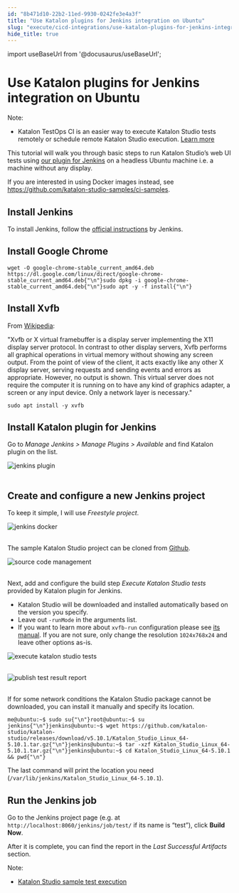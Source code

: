 ```yaml
---
id: "8b471d10-22b2-11ed-9930-0242fe3e4a3f"
title: "Use Katalon plugins for Jenkins integration on Ubuntu"
slug: "execute/cicd-integrations/use-katalon-plugins-for-jenkins-integration/use-katalon-plugins-for-jenkins-integration-on-ubuntu"
hide_title: true
---
```

import useBaseUrl from '@docusaurus/useBaseUrl';


# <a id="id" class="anchor_top_offset"/><a id="ariaid-title1" class="anchor_top_offset"/>Use Katalon plugins for Jenkins integration on Ubuntu

<div xmlns="http://www.w3.org/1999/xhtml" className="note note note_note"><span className="note__title">Note:</span> 
  <ul className="ul"><li className="li"><p className="p">Katalon TestOps CI is an easier way to execute Katalon Studio
        tests remotely or schedule remote Katalon Studio execution. <a className="xref" href="/docs/execute/schedule-test-execution/schedule-test-runs-in-testops">Learn
          more</a>
      </p></li></ul>
</div>
<p xmlns="http://www.w3.org/1999/xhtml" className="p">This tutorial will walk you through basic steps to run Katalon   Studio’s web UI tests using <a className="xref j-external-link" href="https://plugins.jenkins.io/katalon" target="_blank">our plugin for     Jenkins</a> on a headless Ubuntu machine i.e. a machine without any   display.</p> 
<p xmlns="http://www.w3.org/1999/xhtml" className="p">If you are interested in using Docker images instead, see <a className="xref j-external-link" href="https://github.com/katalon-studio-samples/ci-samples" target="_blank">https://github.com/katalon-studio-samples/ci-samples</a>.</p> 
    

## <a id="id_1" class="anchor_top_offset"/>Install Jenkins

    
      
<p xmlns="http://www.w3.org/1999/xhtml" className="p">To install Jenkins, follow the <a className="xref j-external-link" href="https://jenkins.io/doc/book/installing/#debianubuntu" target="_blank">official     instructions</a> by Jenkins.</p> 
    
  
    

## <a id="id_2" class="anchor_top_offset"/>Install Google Chrome

    
              
<pre xmlns="http://www.w3.org/1999/xhtml" className="pre codeblock"><code>wget -O google-chrome-stable_current_amd64.deb https://dl.google.com/linux/direct/google-chrome-stable_current_amd64.deb{"\n"}sudo dpkg -i google-chrome-stable_current_amd64.deb{"\n"}sudo apt -y -f install{"\n"}</code></pre> 
          
  
    

## <a id="id_3" class="anchor_top_offset"/>Install Xvfb

    
      
<p xmlns="http://www.w3.org/1999/xhtml" className="p">From <a className="xref j-external-link" href="https://en.wikipedia.org/wiki/Xvfb" target="_blank">Wikipedia</a>:</p> 
      
<p xmlns="http://www.w3.org/1999/xhtml" className="p">"Xvfb or X virtual framebuffer is a display server implementing   the X11 display server protocol. In contrast to other display   servers, Xvfb performs all graphical operations in virtual memory   without showing any screen output. From the point of view of the   client, it acts exactly like any other X display server, serving   requests and sending events and errors as appropriate. However, no   output is shown. This virtual server does not require the computer   it is running on to have any kind of graphics adapter, a screen or   any input device. Only a network layer is necessary."</p> 
      
<p xmlns="http://www.w3.org/1999/xhtml" className="p">   <code className="ph codeph">sudo apt install -y xvfb</code> </p> 
    
  
    

## <a id="id_4" class="anchor_top_offset"/>Install Katalon plugin for Jenkins

    
      
<p xmlns="http://www.w3.org/1999/xhtml" className="p">Go to <em className="ph i">Manage Jenkins &gt; Manage Plugins &gt; Available</em>   and find Katalon plugin on the list.</p> 
      
<p xmlns="http://www.w3.org/1999/xhtml" className="p">   <img className="image" src={useBaseUrl("https://github.com/katalon-studio/docs-images/raw/master/katalon-studio/docs/jenkins-plugin-ubuntu/Picture1.png")} alt="jenkins plugin" /><br /><br /> </p> 
    
  
    

## <a id="id_5" class="anchor_top_offset"/>Create and configure a new Jenkins project

    
      
<p xmlns="http://www.w3.org/1999/xhtml" className="p">To keep it simple, I will use <em className="ph i">Freestyle project</em>.</p> 
      
<p xmlns="http://www.w3.org/1999/xhtml" className="p">   <img className="image" src={useBaseUrl("https://raw.githubusercontent.com/katalon-studio/docs-images/master/katalon-studio/docs/jenkins-docker/new-item.png")} alt="jenkins docker" /><br /><br /> </p> 
      
<p xmlns="http://www.w3.org/1999/xhtml" className="p">The sample Katalon Studio project can be cloned from <a className="xref j-external-link" href="https://github.com/katalon-studio-samples/ci-samples" target="_blank">Github</a>.</p> 
      
<p xmlns="http://www.w3.org/1999/xhtml" className="p">   <img className="image" src={useBaseUrl("https://github.com/katalon-studio/docs-images/raw/master/katalon-studio/docs/jenkins-plugin-ubuntu/Picture3.png")} alt="source code management" /><br /><br /> </p> 
      
<p xmlns="http://www.w3.org/1999/xhtml" className="p">Next, add and configure the build step <em className="ph i">Execute Katalon     Studio tests</em> provided by Katalon plugin for Jenkins.</p> 
      
<ul xmlns="http://www.w3.org/1999/xhtml" className="ul">   <li className="li">Katalon Studio will be downloaded and installed automatically     based on the version you specify.</li>   <li className="li">Leave out <code className="ph codeph">-runMode</code> in the arguments list.</li>   <li className="li">If you want to learn more about <code className="ph codeph">xvfb-run</code>     configuration please see <a className="xref j-external-link" href="http://manpages.ubuntu.com/manpages/xenial/man1/xvfb-run.1.html" target="_blank">its       manual</a>. If you are not sure, only change the resolution     <code className="ph codeph">1024x768x24</code> and leave other options as-is.</li> </ul> 
      
<p xmlns="http://www.w3.org/1999/xhtml" className="p">   <img className="image" src={useBaseUrl("https://github.com/katalon-studio/docs-images/raw/master/katalon-studio/docs/jenkins-plugin-ubuntu/Picture4.png")} alt="execute katalon studio tests" /><br /><br /> </p> 
      
<p xmlns="http://www.w3.org/1999/xhtml" className="p">   <img className="image" src={useBaseUrl("https://github.com/katalon-studio/docs-images/raw/master/katalon-studio/docs/jenkins-plugin-ubuntu/Picture5.png")} alt="publish test result report" /><br /><br /> </p> 
      
<p xmlns="http://www.w3.org/1999/xhtml" className="p">If for some network conditions the Katalon Studio package cannot   be downloaded, you can install it manually and specify its   location.</p> 
              
<pre xmlns="http://www.w3.org/1999/xhtml" className="pre codeblock"><code>me@ubuntu:~$ sudo su{"\n"}root@ubuntu:~$ su jenkins{"\n"}jenkins@ubuntu:~$ wget https://github.com/katalon-studio/katalon-studio/releases/download/v5.10.1/Katalon_Studio_Linux_64-5.10.1.tar.gz{"\n"}jenkins@ubuntu:~$ tar -xzf Katalon_Studio_Linux_64-5.10.1.tar.gz{"\n"}jenkins@ubuntu:~$ cd Katalon_Studio_Linux_64-5.10.1 &amp;&amp; pwd{"\n"}</code></pre> 
            
<p xmlns="http://www.w3.org/1999/xhtml" className="p">The last command will print the location you need   (<code className="ph codeph">/var/lib/jenkins/Katalon_Studio_Linux_64-5.10.1</code>).</p> 
    
  

## <a id="id_6" class="anchor_top_offset"/>Run the Jenkins job

<p xmlns="http://www.w3.org/1999/xhtml" className="p">Go to the Jenkins project page (e.g. at <code className="ph codeph">http://localhost:8060/jenkins/job/test/</code>   if its name is “test”), click <strong className="ph b">Build     Now</strong>.</p> 
<p xmlns="http://www.w3.org/1999/xhtml" className="p">After it is complete, you can find the report in the <em className="ph i">Last     Successful Artifacts</em> section.</p> 
<div xmlns="http://www.w3.org/1999/xhtml" className="note note note_note"><span className="note__title">Note:</span> 
  <ul className="ul"><li className="li"><p className="p"><a className="xref j-external-link" href="https://www.youtube.com/watch?v=AQKjz3txrZ4" target="_blank">Katalon
          Studio sample test execution</a>
      </p></li></ul>
</div>
